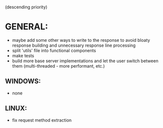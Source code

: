 (descending priority)
# GENERAL:
- maybe add some other ways to write to the response to avoid bloaty response building and unnecessary response line processing
- split 'utils' file into functional components
- make tests
- build more base server implementations and let the user switch between them (multi-threaded - more performant, etc.)
## WINDOWS:
- none
## LINUX:
- fix request method extraction